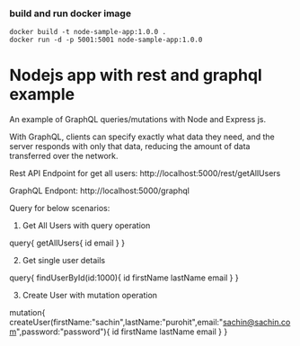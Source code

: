 ### build and run docker image

```
docker build -t node-sample-app:1.0.0 .
docker run -d -p 5001:5001 node-sample-app:1.0.0
```

# Nodejs app with rest and graphql example

An example of GraphQL queries/mutations with Node and Express js.

With GraphQL, clients can specify exactly what data they need, and the server responds with only that data, reducing the amount of data transferred over the network.

Rest API Endpoint for get all users: http://localhost:5000/rest/getAllUsers

GraphQL Endpont: http://localhost:5000/graphql

Query for below scenarios:

1. Get All Users with query operation

query{
getAllUsers{
id
email
}
}

2. Get single user details

query{
findUserById(id:1000){
id
firstName
lastName
email
}
}

3. Create User with mutation operation

mutation{
createUser(firstName:"sachin",lastName:"purohit",email:"sachin@sachin.com",password:"password"){
id
firstName
lastName
email
}
}
